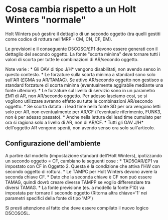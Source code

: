 # Cosa cambia rispetto a un Holt Winters "normale"

Holt Winters può gestire il dettaglio di un secondo oggetto (tra quelli gestiti come codice di rottura nell'MRP - CM, CN, CF, EM).

Le previsioni e il conseguente D5COSO/£P1 devono essere generati con il dettaglio del secondo oggetto.
La fonte "scorta minima" deve tornare tutti i valori di scorta per tutte le combinazioni di AR/secondo oggetto.

Note varie : 
 \* Gli OAV di tipo J/H\* vengono disabilitati, non avendo senso in questo contesto.
 \* Le forzature sulla scorta minima a standard sono solo sull'AR (£GMA su AR/TAMAG). Se attivo AR/secondo oggetto non gestisco a standard forzature di scorta minima (eventualmente aggirabile mediante una fonte ulteriore).
 \* Le forzature sul livello di servizio sono in un parametro £M1 di AR, non AR/secondo oggetto. Per adesso lasciamo così, se si vogliono utilizzare avranno effetto su tutte le combinazioni AR/secondo oggetto.
 \* Se scorta datata :  i lead time nella fonte SD per ora vengono letti solo per AR, non eventualmente per AR/CF (l'eventuale riferimento, FUNK3, non è per adesso passato).
 \* Anche nella lettura del lead time cumulato per ora si ragiona solo a livello di AR, non di AR/CF.
 \* Tutti gli OAV J/H\* dell'oggetto AR vengono spenti, non avendo senso ora solo sull'articolo.

## Configurazione dell'ambiente

A partire dal modello (impostazione standard dell'Holt Winters), ipotizzando un secondo oggetto = CF, cambiano le seguenti cose : 
 \* TAD5OAR/£P1 va impostato con CF in Oggetto 2. Questa è la condizione che attiva l'HW con secondo oggetto di rottura.
 \* Le TAMPC per Holt Winters devono avere la seconda chiave CF.
 \* Dato che la seconda chiave è CF non può essere TAMAG, quindi dovrò creare diverse TAMPP se voglio differenziare tra diversi TAMAG.
 \*  La fonte previsione (es. a modello la fonte F10) va impostata per tornare il secondo oggetto (Ritorna altra chiave='1' nei parametri specifici della fonte di tipo 'MP')

Si presti attenzione al fatto che deve essere compilato il nuovo logico D5COSO5L.
